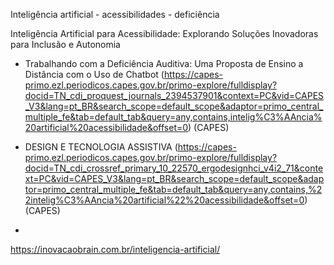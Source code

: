 Inteligência artificial - acessibilidades - deficiência

Inteligência Artificial para Acessibilidade: Explorando Soluções Inovadoras para Inclusão e Autonomia


- Trabalhando com a Deficiência Auditiva: Uma Proposta de Ensino a Distância com o Uso de Chatbot (https://capes-primo.ezl.periodicos.capes.gov.br/primo-explore/fulldisplay?docid=TN_cdi_proquest_journals_2394537901&context=PC&vid=CAPES_V3&lang=pt_BR&search_scope=default_scope&adaptor=primo_central_multiple_fe&tab=default_tab&query=any,contains,intelig%C3%AAncia%20artificial%20acessibilidade&offset=0) (CAPES)

- DESIGN E TECNOLOGIA ASSISTIVA (https://capes-primo.ezl.periodicos.capes.gov.br/primo-explore/fulldisplay?docid=TN_cdi_crossref_primary_10_22570_ergodesignhci_v4i2_71&context=PC&vid=CAPES_V3&lang=pt_BR&search_scope=default_scope&adaptor=primo_central_multiple_fe&tab=default_tab&query=any,contains,%22intelig%C3%AAncia%20artificial%22%20acessibilidade&offset=0) (CAPES)

- 





https://inovacaobrain.com.br/inteligencia-artificial/

